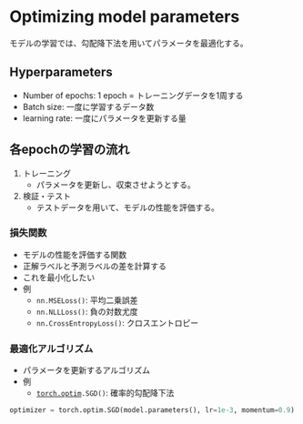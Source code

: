 # Optimizing model parameters

モデルの学習では、勾配降下法を用いてパラメータを最適化する。

## Hyperparameters
- Number of epochs: 1 epoch = トレーニングデータを1周する
- Batch size: 一度に学習するデータ数
- learning rate: 一度にパラメータを更新する量

## 各epochの学習の流れ
1. トレーニング
   - パラメータを更新し、収束させようとする。
2. 検証・テスト
   - テストデータを用いて、モデルの性能を評価する。

### 損失関数
- モデルの性能を評価する関数
- 正解ラベルと予測ラベルの差を計算する
- これを最小化したい
- 例
  - `nn.MSELoss()`: 平均二乗誤差
  - `nn.NLLLoss()`: 負の対数尤度
  - `nn.CrossEntropyLoss()`: クロスエントロピー

### 最適化アルゴリズム
- パラメータを更新するアルゴリズム
- 例
  - [`torch.optim`](https://pytorch.org/docs/stable/optim.html)`.SGD()`: 確率的勾配降下法

```python
optimizer = torch.optim.SGD(model.parameters(), lr=1e-3, momentum=0.9)
```